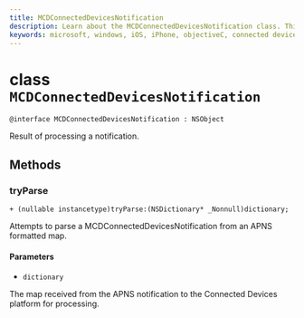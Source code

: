 ```yaml
---
title: MCDConnectedDevicesNotification
description: Learn about the MCDConnectedDevicesNotification class. This class is the result of processing a notification.
keywords: microsoft, windows, iOS, iPhone, objectiveC, connected devices, Project Rome
---
```


# class `MCDConnectedDevicesNotification` 

```
@interface MCDConnectedDevicesNotification : NSObject
```  
Result of processing a notification.

## Methods

### tryParse

`+ (nullable instancetype)tryParse:(NSDictionary* _Nonnull)dictionary;`

Attempts to parse a MCDConnectedDevicesNotification from an APNS formatted map.

#### Parameters 
* `dictionary` 

The map received from the APNS notification to the Connected Devices platform for processing.
